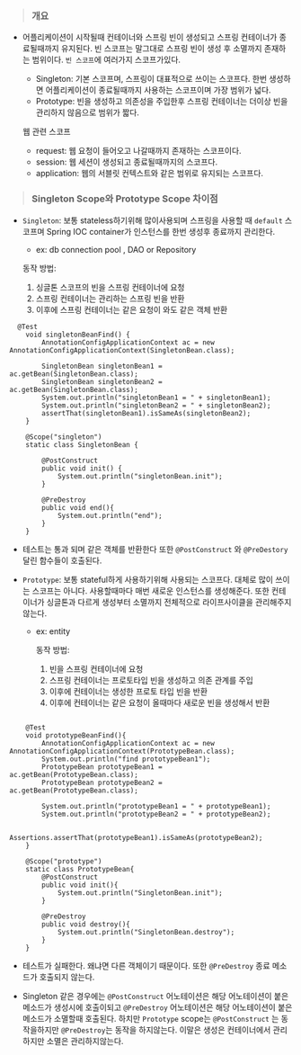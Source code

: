 > ### 개요
* 어플리케이션이 시작될때 컨테이너와 스프링 빈이 생성되고 스프링 컨테이너가 종료될때까지 유지된다. 빈 스코프는 말그대로 스프링 빈이 생성 후 소멸까지 존재하는 범위이다. `빈 스코프`에 여러가지 스코프가있다.
  
  * Singleton: 기본 스코프며, 스프링이 대표적으로 쓰이는 스코프다. 한번 생성하면 어플리케이션이 종료될때까지 사용하는 스코프이며 가장 범위가 넓다.
  * Prototype: 빈을 생성하고 의존성을 주입한후 스프링 컨테이너는 더이상 빈을 관리하지 않음으로 범위가 짧다.
  
  웹 관련 스코프
  * request: 웹 요청이 들어오고 나갈때까지 존재하는 스코프이다.
  * session: 웹 세션이 생성되고 종료될때까지의 스코프다.
  * application: 웹의 서블릿 컨텍스트와 같은 범위로 유지되는 스코프다.


> ### Singleton Scope와 Prototype Scope 차이점
* `Singleton`: 보통 stateless하기위해 많이사용되며 스프링을 사용할 때 `default` 스코프며 Spring IOC container가 인스턴스를 한번 생성후 종료까지 관리한다. 
  * ex: db connection pool , DAO or Repository
   
   동작 방법:
    1. 싱글톤 스코프의 빈을 스프링 컨테이너에 요청
    2. 스프링 컨테이너는 관리하는 스프링 빈을 반환
    3. 이후에 스프링 컨테이너는 같은 요청이 와도 같은 객체 반환  
```
  @Test
    void singletonBeanFind() {
        AnnotationConfigApplicationContext ac = new AnnotationConfigApplicationContext(SingletonBean.class);

        SingletonBean singletonBean1 = ac.getBean(SingletonBean.class);
        SingletonBean singletonBean2 = ac.getBean(SingletonBean.class);
        System.out.println("singletonBean1 = " + singletonBean1);
        System.out.println("singletonBean2 = " + singletonBean2);
        assertThat(singletonBean1).isSameAs(singletonBean2);
    }

    @Scope("singleton")
    static class SingletonBean {

        @PostConstruct
        public void init() {
            System.out.println("singletonBean.init");
        }

        @PreDestroy
        public void end(){
            System.out.println("end");
        }
    }
```
* 테스트는 통과 되며 같은 객체를 반환한다 또한 `@PostConstruct` 와 `@PreDestory` 달린 함수들이 호출된다. 


* `Prototype`: 보통 stateful하게 사용하기위해 사용되는 스코프다. 대체로 많이 쓰이는 스코프는 아니다. 사용할때마다 매번 새로운 인스턴스를 생성해준다. 또한 컨테이너가 싱글톤과 다르게 생성부터 소멸까지 전체적으로 라이프사이클을 관리해주지 않는다.
  * ex: entity

    동작 방법:
    1. 빈을 스프링 컨테이너에 요청
    2. 스프링 컨테이너는 프로토타입 빈을 생성하고 의존 관계를 주입
    3. 이후에 컨테이너는 생성한 프로토 타입 빈을 반환
    4. 이후에 컨테이너는 같은 요청이 올때마다 새로운 빈을 생성해서 반환
  
```

    @Test
    void prototypeBeanFind(){
        AnnotationConfigApplicationContext ac = new AnnotationConfigApplicationContext(PrototypeBean.class);
        System.out.println("find prototypeBean1");
        PrototypeBean prototypeBean1 = ac.getBean(PrototypeBean.class);
        PrototypeBean prototypeBean2 = ac.getBean(PrototypeBean.class);

        System.out.println("prototypeBean1 = " + prototypeBean1);
        System.out.println("prototypeBean2 = " + prototypeBean2);

        Assertions.assertThat(prototypeBean1).isSameAs(prototypeBean2);
    }

    @Scope("prototype")
    static class PrototypeBean{
        @PostConstruct
        public void init(){
            System.out.println("SingletonBean.init");
        }

        @PreDestroy
        public void destroy(){
            System.out.println("SingletonBean.destroy");
        }
    }
```
* 테스트가 실패한다. 왜냐면 다른 객체이기 때문이다. 또한 `@PreDestroy`  종료 메소드가 호출되지 않는다. 


* Singleton 같은 경우에는 `@PostConstruct` 어노테이션은 해당 어노테이션이 붙은 메소드가 생성시에 호출이되고 `@PreDestroy` 어노테이션은 해당 어노테이션이 붙은 메소드가 소멸할때 호출된다. 하치만 `Prototype` scope는 `@PostConstruct` 는 동작을하지만 `@PreDestroy`는 동작을 하지않는다. 이말은 생성은 컨테이너에서 관리하지만 소멸은 관리하지않는다. 




